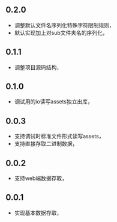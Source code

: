 

## 0.2.0

- 调整默认文件名序列化特殊字符限制规则，
- 默认实现加上对sub文件夹名的序列化，

## 0.1.1

- 调整项目源码结构，

## 0.1.0

- 调试用的io读写assets独立出库，

## 0.0.3

- 支持调试时标准文件形式读写assets，
- 支持直接存取二进制数据，

## 0.0.2

- 支持web端数据存取，

## 0.0.1

- 实现基本数据存取，
